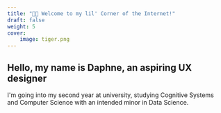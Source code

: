```yaml
---
title: "👋🏻 Welcome to my lil' Corner of the Internet!"
draft: false
weight: 5
cover: 
    image: tiger.png
---
```


## Hello, my name is Daphne, an aspiring UX designer  

I'm going into my second year at university, studying Cognitive Systems and Computer Science with an intended minor in Data Science.  